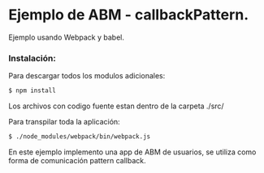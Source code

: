 # Ejemplo de ABM - callbackPattern.

Ejemplo usando Webpack y babel.

### Instalación:

Para descargar todos los modulos adicionales:
```sh
$ npm install
```
Los archivos con codigo fuente estan dentro de la carpeta ./src/

Para transpilar toda la aplicación:
```sh
$ ./node_modules/webpack/bin/webpack.js
```

En este ejemplo implemento una app de ABM de usuarios, se utiliza como forma de comunicación pattern callback.
